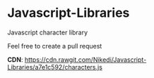 # Javascript-Libraries
Javascript character library


Feel free to create a pull request

**CDN**: https://cdn.rawgit.com/Nikedi/Javascript-Libraries/a7e1c592/characters.js
